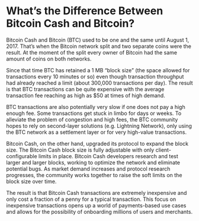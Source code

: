 # What’s the Difference Between Bitcoin Cash and Bitcoin?

  
Bitcoin Cash and Bitcoin (BTC) used to be one and the same until August 1, 2017. That’s when the Bitcoin network split and two separate coins were the result. At the moment of the split every owner of Bitcoin had the same amount of coins on both networks.

Since that time BTC has retained a 1 MB “block size” (the space allowed for transactions every 10 minutes or so) even though transaction throughput had already reached a limit (about 300,000 transactions per day). The result is that BTC transactions can be quite expensive with the average transaction fee reaching as high as $50 at times of high demand. 

BTC transactions are also potentially very slow if one does not pay a high enough fee. Some transactions get stuck in limbo for days or weeks. To alleviate the problem of congestion and high fees, the BTC community hopes to rely on second-layer solutions (e.g. Lightning Network), only using the BTC network as a settlement layer or for very high-value transactions.

Bitcoin Cash, on the other hand, upgraded its protocol to expand the block size. The Bitcoin Cash block size is fully adjustable with only client-configurable limits in place. Bitcoin Cash developers  research and test larger and larger blocks, working to optimize the network and eliminate potential bugs. As market demand increases and protocol research progresses, the community works together to raise the soft limits on the block size over time. 

The result is that Bitcoin Cash transactions are extremely inexpensive and only cost a fraction of a penny for a typical transaction. This focus on inexpensive transactions opens up a world of payments-based use cases and allows for the possibility of onboarding millions of users and merchants.